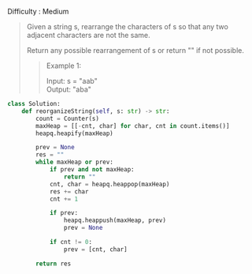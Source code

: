 Difficulty : Medium

>Given a string s, rearrange the characters of s so that any two adjacent characters are not the same.
>
>Return any possible rearrangement of s or return "" if not possible.
>
>>Example 1:
>>
>>Input: s = "aab"  
>>Output: "aba"  

```python
class Solution:
    def reorganizeString(self, s: str) -> str:
        count = Counter(s)
        maxHeap = [[-cnt, char] for char, cnt in count.items()]
        heapq.heapify(maxHeap)

        prev = None
        res = ""
        while maxHeap or prev:
            if prev and not maxHeap:
                return ""
            cnt, char = heapq.heappop(maxHeap)
            res += char
            cnt += 1

            if prev:
                heapq.heappush(maxHeap, prev)
                prev = None

            if cnt != 0:
                prev = [cnt, char]

        return res
```
